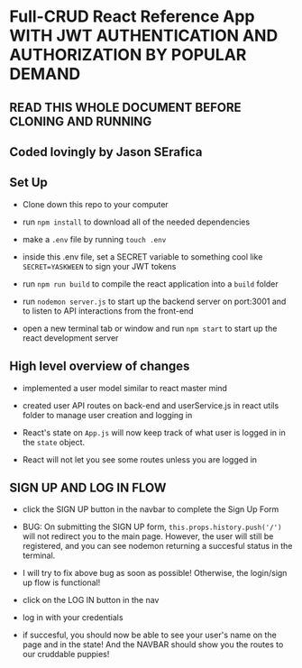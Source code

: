 # Full-CRUD React Reference App WITH JWT AUTHENTICATION AND AUTHORIZATION BY POPULAR DEMAND

## READ THIS WHOLE DOCUMENT BEFORE CLONING AND RUNNING

## Coded lovingly by Jason SErafica

## Set Up

- Clone down this repo to your computer

- run `npm install` to download all of the needed dependencies

- make a `.env` file by running `touch .env`

- inside this .env file, set a SECRET variable to something cool like `SECRET=YASKWEEN` to sign your JWT tokens

- run `npm run build` to compile the react application into a `build` folder

- run `nodemon server.js` to start up the backend server on port:3001 and to listen to API interactions from the front-end

- open a new terminal tab or window and run `npm start` to start up the react development server

## High level overview of changes

- implemented a user model similar to react master mind

- created user API routes on back-end and userService.js in react utils folder to manage user creation and logging in

- React's state on `App.js` will now keep track of what user is logged in in the `state` object.

- React will not let you see some routes unless you are logged in

## SIGN UP AND LOG IN FLOW

- click the SIGN UP button in the navbar to complete the Sign Up Form

- BUG: On submitting the SIGN UP form, `this.props.history.push('/')` will not redirect you to the main page. However, the user will still be registered, and you can see nodemon returning a succesful status in the terminal. 

- I will try to fix above bug as soon as possible! Otherwise, the login/sign up flow is functional!

- click on the LOG IN button in the nav

- log in with your credentials

- if succesful, you should now be able to see your user's name on the page and in the state! And the NAVBAR should show you the routes to our cruddable puppies!

